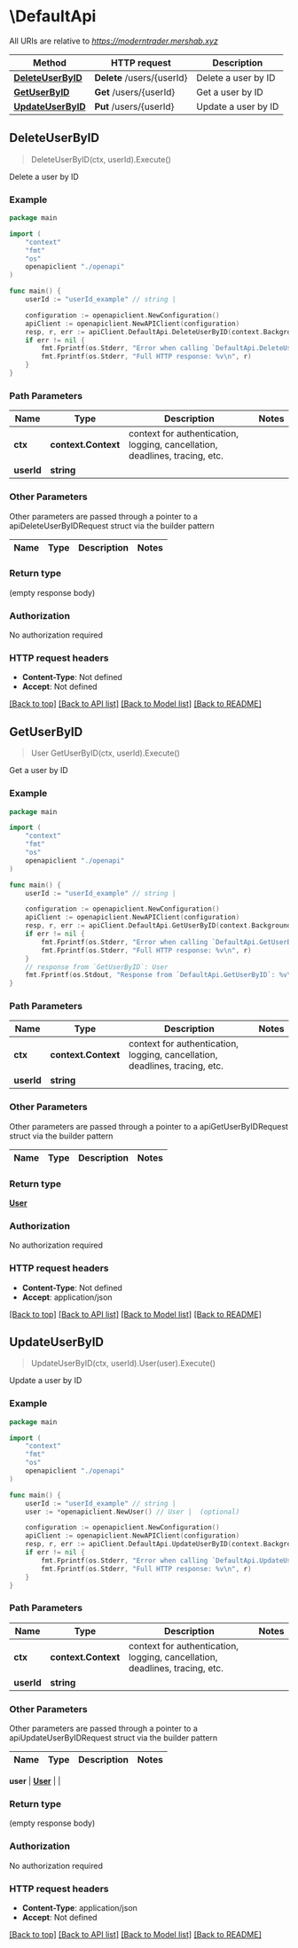 # \DefaultApi

All URIs are relative to *https://moderntrader.mershab.xyz*

Method | HTTP request | Description
------------- | ------------- | -------------
[**DeleteUserByID**](DefaultApi.md#DeleteUserByID) | **Delete** /users/{userId} | Delete a user by ID
[**GetUserByID**](DefaultApi.md#GetUserByID) | **Get** /users/{userId} | Get a user by ID
[**UpdateUserByID**](DefaultApi.md#UpdateUserByID) | **Put** /users/{userId} | Update a user by ID



## DeleteUserByID

> DeleteUserByID(ctx, userId).Execute()

Delete a user by ID

### Example

```go
package main

import (
    "context"
    "fmt"
    "os"
    openapiclient "./openapi"
)

func main() {
    userId := "userId_example" // string | 

    configuration := openapiclient.NewConfiguration()
    apiClient := openapiclient.NewAPIClient(configuration)
    resp, r, err := apiClient.DefaultApi.DeleteUserByID(context.Background(), userId).Execute()
    if err != nil {
        fmt.Fprintf(os.Stderr, "Error when calling `DefaultApi.DeleteUserByID``: %v\n", err)
        fmt.Fprintf(os.Stderr, "Full HTTP response: %v\n", r)
    }
}
```

### Path Parameters


Name | Type | Description  | Notes
------------- | ------------- | ------------- | -------------
**ctx** | **context.Context** | context for authentication, logging, cancellation, deadlines, tracing, etc.
**userId** | **string** |  | 

### Other Parameters

Other parameters are passed through a pointer to a apiDeleteUserByIDRequest struct via the builder pattern


Name | Type | Description  | Notes
------------- | ------------- | ------------- | -------------


### Return type

 (empty response body)

### Authorization

No authorization required

### HTTP request headers

- **Content-Type**: Not defined
- **Accept**: Not defined

[[Back to top]](#) [[Back to API list]](../README.md#documentation-for-api-endpoints)
[[Back to Model list]](../README.md#documentation-for-models)
[[Back to README]](../README.md)


## GetUserByID

> User GetUserByID(ctx, userId).Execute()

Get a user by ID

### Example

```go
package main

import (
    "context"
    "fmt"
    "os"
    openapiclient "./openapi"
)

func main() {
    userId := "userId_example" // string | 

    configuration := openapiclient.NewConfiguration()
    apiClient := openapiclient.NewAPIClient(configuration)
    resp, r, err := apiClient.DefaultApi.GetUserByID(context.Background(), userId).Execute()
    if err != nil {
        fmt.Fprintf(os.Stderr, "Error when calling `DefaultApi.GetUserByID``: %v\n", err)
        fmt.Fprintf(os.Stderr, "Full HTTP response: %v\n", r)
    }
    // response from `GetUserByID`: User
    fmt.Fprintf(os.Stdout, "Response from `DefaultApi.GetUserByID`: %v\n", resp)
}
```

### Path Parameters


Name | Type | Description  | Notes
------------- | ------------- | ------------- | -------------
**ctx** | **context.Context** | context for authentication, logging, cancellation, deadlines, tracing, etc.
**userId** | **string** |  | 

### Other Parameters

Other parameters are passed through a pointer to a apiGetUserByIDRequest struct via the builder pattern


Name | Type | Description  | Notes
------------- | ------------- | ------------- | -------------


### Return type

[**User**](User.md)

### Authorization

No authorization required

### HTTP request headers

- **Content-Type**: Not defined
- **Accept**: application/json

[[Back to top]](#) [[Back to API list]](../README.md#documentation-for-api-endpoints)
[[Back to Model list]](../README.md#documentation-for-models)
[[Back to README]](../README.md)


## UpdateUserByID

> UpdateUserByID(ctx, userId).User(user).Execute()

Update a user by ID

### Example

```go
package main

import (
    "context"
    "fmt"
    "os"
    openapiclient "./openapi"
)

func main() {
    userId := "userId_example" // string | 
    user := *openapiclient.NewUser() // User |  (optional)

    configuration := openapiclient.NewConfiguration()
    apiClient := openapiclient.NewAPIClient(configuration)
    resp, r, err := apiClient.DefaultApi.UpdateUserByID(context.Background(), userId).User(user).Execute()
    if err != nil {
        fmt.Fprintf(os.Stderr, "Error when calling `DefaultApi.UpdateUserByID``: %v\n", err)
        fmt.Fprintf(os.Stderr, "Full HTTP response: %v\n", r)
    }
}
```

### Path Parameters


Name | Type | Description  | Notes
------------- | ------------- | ------------- | -------------
**ctx** | **context.Context** | context for authentication, logging, cancellation, deadlines, tracing, etc.
**userId** | **string** |  | 

### Other Parameters

Other parameters are passed through a pointer to a apiUpdateUserByIDRequest struct via the builder pattern


Name | Type | Description  | Notes
------------- | ------------- | ------------- | -------------

 **user** | [**User**](User.md) |  | 

### Return type

 (empty response body)

### Authorization

No authorization required

### HTTP request headers

- **Content-Type**: application/json
- **Accept**: Not defined

[[Back to top]](#) [[Back to API list]](../README.md#documentation-for-api-endpoints)
[[Back to Model list]](../README.md#documentation-for-models)
[[Back to README]](../README.md)

